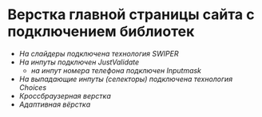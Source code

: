 # Верстка главной страницы сайта с подключением библиотек

- _На слайдеры подключена технология SWIPER_
- _На инпуты подключен JustValidate_
  - _на инпут номера телефона подключен Inputmask_
- _На выпадающие инпуты (селекторы) подключена технология Choices_
- _Кроссбраузерная верстка_
- _Адаптивная вёрстка_
